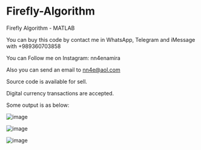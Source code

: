 # Firefly-Algorithm
Firefly Algorithm - MATLAB

You can buy this code by contact me in WhatsApp, Telegram and iMessage with +989360703858

You can Follow me on Instagram: nn4enamira

Also you can send an email to nn4e@aol.com

Source code is available for sell.

Digital currency transactions are accepted.

Some output is as below:

![image](https://github.com/user-attachments/assets/a68744e4-f60d-44a5-8d31-f606c74f7e83)

![image](https://github.com/user-attachments/assets/6a5016e7-47ba-400b-803f-1b90bc728fdf)

![image](https://github.com/user-attachments/assets/c040f545-4fe5-4919-bc24-7a1930a58db7)



